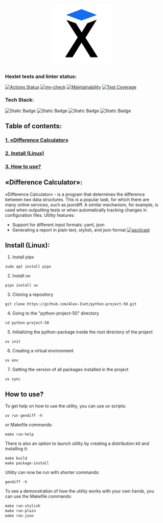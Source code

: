<a href="https://ru.hexlet.io/">
<p align="center">
    <img src="images/hexlet_logo.png" 
        width="200" 
        height="200">
</p>
</a>

### Hexlet tests and linter status:
[![Actions Status](https://github.com/Alex-Iset/python-project-50/actions/workflows/hexlet-check.yml/badge.svg)](https://github.com/Alex-Iset/python-project-50/actions)
[![my-check](https://github.com/Alex-Iset/python-project-50/actions/workflows/my-check.yml/badge.svg)](https://github.com/Alex-Iset/python-project-50/actions/workflows/my-check.yml)
[![Maintainability](https://api.codeclimate.com/v1/badges/c8e085926eb96f710b45/maintainability)](https://codeclimate.com/github/Alex-Iset/python-project-50/maintainability)
[![Test Coverage](https://api.codeclimate.com/v1/badges/c8e085926eb96f710b45/test_coverage)](https://codeclimate.com/github/Alex-Iset/python-project-50/test_coverage)


### Tech Stack:
![Static Badge](https://img.shields.io/badge/python-3.12-F?style=flat&logo=python&color=yellow)
![Static Badge](https://img.shields.io/badge/pipx-1.4.3-F?style=flat&logo=pipx&color=00D8AD)
![Static Badge](https://img.shields.io/badge/uv-0.5.8-F?style=flat&logo=uv&color=9001CD)
![Static Badge](https://img.shields.io/badge/pyyaml-6.0.2-F?style=flat&color=yellow)


## Table of contents:
### [1. «Difference Calculator»](#difference-calculator)
### [2. Install (Linux)](#install-linux)
### [3. How to use?](#how-to-use)


## «Difference Calculator»:
«Difference Calculator» -  is a program that determines the difference between two data structures. 
This is a popular task, for which there are many online services, such as jsondiff. 
A similar mechanism, for example, is used when outputting tests or when automatically tracking changes in configuration files.
Utility features:
* Support for different input formats: yaml, json
* Generating a report in plain text, stylish, and json format
[![asciicast](https://asciinema.org/a/Uh2tqclkXmKcYoMd6XhAO5gD0.svg)](https://asciinema.org/a/Uh2tqclkXmKcYoMd6XhAO5gD0)


## Install (Linux):
1. Install pipx
```
sudo apt install pipx
```
2. Install uv
```
pipx install uv
```
3. Cloning a repository
```
git clone https://github.com/Alex-Iset/python-project-50.git
```
4. Going to the "python-project-50" directory
```
cd python-project-50
```
5. Initializing the python-package inside the root directory of the project
```
uv init
```
6. Creating a virtual environment
```
uv env
```
7. Getting the version of all packages installed in the project
```
uv sync
```

## How to use?
To get help on how to use the utility, 
you can use uv scripts:
```
uv run gendiff -h
```
or Makefile commands:
```
make run-help
```
There is also an option to launch utility by creating a distribution kit and installing it:
```
make build
make package-install
```
Utility can now be run with shorter commands:
```
gendiff -h
```
To see a demonstration of how the utility works with your own hands, 
you can use the Makefile commands:
```
make run-stylish
make run-plain
make run-json
```